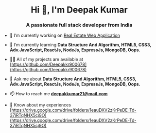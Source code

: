 <h1 align="center">Hi 👋, I'm Deepak Kumar</h1>
<h3 align="center">A passionate full stack developer from India</h3>

- 🔭 I’m currently working on [Real Estate Web Application](https://realestateapp-zyvr.onrender.com)

- 🌱 I’m currently learning **Data Structure And Algorithm, HTML5, CSS3, Adv.JavaScript, ReactJs, NodeJs, ExpressJs, MongoDB, Oops.**

- 👨‍💻 All of my projects are available at [https://github.com/Deepakkr900678](https://github.com/Deepakkr900678)

- 💬 Ask me about **Data Structure And Algorithm, HTML5, CSS3, Adv.JavaScript, ReactJs, NodeJs, ExpressJs, MongoDB, Oops.**

- 📫 How to reach me **deepakkumar21@mail.com**

- 📄 Know about my experiences [https://drive.google.com/drive/folders/1eauDXV2zKrPeDE-Td-37jRTqNHX5cj9O](https://drive.google.com/drive/folders/1eauDXV2zKrPeDE-Td-37jRTqNHX5cj9O)
